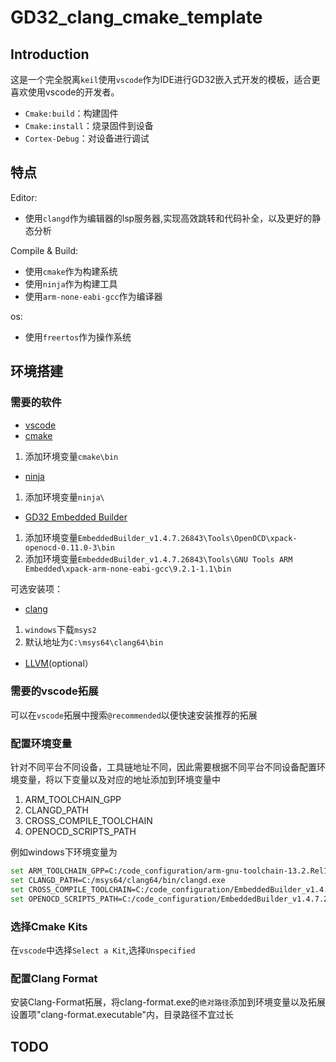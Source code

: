 # GD32_clang_cmake_template

## Introduction

这是一个完全脱离`keil`使用`vscode`作为IDE进行GD32嵌入式开发的模板，适合更喜欢使用vscode的开发者。
- `Cmake:build`：构建固件
- `Cmake:install`：烧录固件到设备
- `Cortex-Debug`：对设备进行调试

## 特点

Editor:
- 使用`clangd`作为编辑器的lsp服务器,实现高效跳转和代码补全，以及更好的静态分析

Compile & Build:
- 使用`cmake`作为构建系统
- 使用`ninja`作为构建工具
- 使用`arm-none-eabi-gcc`作为编译器

os:
- 使用`freertos`作为操作系统

## 环境搭建

### 需要的软件

- [vscode](https://code.visualstudio.com/Download)
- [cmake](https://cmake.org/download/)
1. 添加环境变量`cmake\bin`
- [ninja](https://github.com/ninja-build/ninja/releases/tag/v1.12.1)
1. 添加环境变量`ninja\`
- [GD32 Embedded Builder](https://www.gd32mcu.com/cn/download)
1. 添加环境变量`EmbeddedBuilder_v1.4.7.26843\Tools\OpenOCD\xpack-openocd-0.11.0-3\bin`
2. 添加环境变量`EmbeddedBuilder_v1.4.7.26843\Tools\GNU Tools ARM Embedded\xpack-arm-none-eabi-gcc\9.2.1-1.1\bin`

可选安装项：
- [clang]([optional](https://www.msys2.org/))
1. `windows`下载`msys2`
2. 默认地址为`C:\msys64\clang64\bin`
- [LLVM](https://releases.llvm.org/download.html)(optional）

### 需要的vscode拓展

可以在`vscode`拓展中搜索`@recommended`以便快速安装推荐的拓展

### 配置环境变量

针对不同平台不同设备，工具链地址不同，因此需要根据不同平台不同设备配置环境变量，将以下变量以及对应的地址添加到环境变量中

1. ARM_TOOLCHAIN_GPP
2. CLANGD_PATH
3. CROSS_COMPILE_TOOLCHAIN
4. OPENOCD_SCRIPTS_PATH

例如windows下环境变量为

```bash
set ARM_TOOLCHAIN_GPP=C:/code_configuration/arm-gnu-toolchain-13.2.Rel1-mingw-w64-i686-arm-none-eabi/bin/arm-none-eabi-g++.exe
set CLANGD_PATH=C:/msys64/clang64/bin/clangd.exe
set CROSS_COMPILE_TOOLCHAIN=C:/code_configuration/EmbeddedBuilder_v1.4.7.26843/Tools/GNU Tools ARM Embedded/xpack-arm-none-eabi-gcc/9.2.1-1.1
set OPENOCD_SCRIPTS_PATH=C:/code_configuration/EmbeddedBuilder_v1.4.7.26843/Tools/OpenOCD/xpack-openocd-0.11.0-3/scripts/
```

### 选择Cmake Kits

在`vscode`中选择`Select a Kit`,选择`Unspecified`

### 配置Clang Format

安装Clang-Format拓展，将clang-format.exe的`绝对路径`添加到环境变量以及拓展设置项"clang-format.executable"内，目录路径不宜过长

## TODO